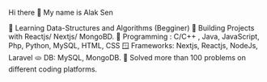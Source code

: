 Hi there 👋
My name is Alak Sen

🤩 Learning Data-Structures and Algorithms (Begginer)
🌱 Building Projects with Reactjs/ Nextjs/ MongoBD.
🤖 Programming : C/C++ , Java, JavaScript, Php, Python, MySQL, HTML, CSS
🪟 Frameworks: Nextjs, Reactjs, NodeJs, Laravel
🫓 DB: MySQL, MongoDB.
💫 Solved more than 100 problems on different coding platforms.
